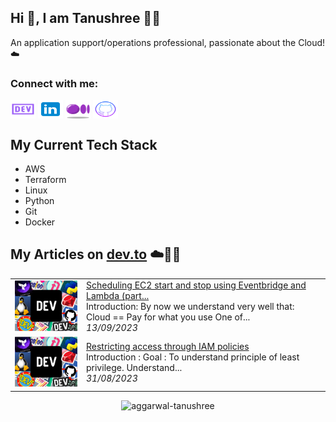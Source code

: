 ## Hi 👋, I am Tanushree :woman_technologist:
An application support/operations professional, passionate about the Cloud! ☁️


<h3 align="left">Connect with me:</h3>
<p align="left">
<a href="https://dev.to/tanushree_aggarwal" target="blank"><img align="center" src="https://github.com/aggarwal-tanushree/aggarwal-tanushree/blob/e94424552018eacc7dd767ac9e416769cf1ca3dc/.github/assets/icons8-dev.svg" alt="tanushreeaggarwal" height="30" width="40" /></a>
<a href="https://www.linkedin.com/in/tanushree-aggarwal" target="blank"><img align="center" src="https://github.com/aggarwal-tanushree/aggarwal-tanushree/blob/00e6f4511ee39df680f242b5bb84be489a499b66/.github/assets/icons8-linkedin-96.svg" alt="tanushree-aggarwal" height="30" width="40" /></a>
<a href="https://medium.com/@aggarwal.tanushree" target="blank"><img align="center" src="https://github.com/aggarwal-tanushree/aggarwal-tanushree/blob/e94424552018eacc7dd767ac9e416769cf1ca3dc/.github/assets/icons8-medium.svg" alt="@aggarwal.tanushree" height="30" width="40" /></a>
<a href="https://github.com/aggarwal-tanushree" target="blank"><img align="center" src="https://github.com/aggarwal-tanushree/aggarwal-tanushree/blob/e94424552018eacc7dd767ac9e416769cf1ca3dc/.github/assets/icons8-github.svg" alt="rahul_dk_jain" height="30" width="40" /></a>
</p>

## My Current Tech Stack
- AWS
- Terraform
- Linux
- Python
- Git
- Docker

## My Articles on [dev.to](https://dev.to/tanushree_aggarwal) ☁️📖📝


<table>
        <tr>
            <td width="100px"><img src="https://github.com/aggarwal-tanushree/aggarwal-tanushree/blob/0b8ee54b1034e0c9d708422a1ebef367d85cd5c4/.github/assets/default-thumbnail.png" alt="thumbnail"></td>
            <td>
                <a href="https://dev.to/aws-builders/scheduling-ec2-start-and-stop-using-eventbridge-and-lambda-part-1-of-2-30he">Scheduling EC2 start and stop using Eventbridge and Lambda (part...</a>
                <div>Introduction:   By now we understand very well that: Cloud == Pay for what you use One of...</div>
                <div><i>13/09/2023</i></div>
            </td>
        </tr>
        <tr>
            <td width="100px"><img src="https://github.com/aggarwal-tanushree/aggarwal-tanushree/blob/0b8ee54b1034e0c9d708422a1ebef367d85cd5c4/.github/assets/default-thumbnail.png" alt="thumbnail"></td>
            <td>
                <a href="https://dev.to/aws-builders/restricting-access-through-iam-policies-3p0o">Restricting access through IAM policies</a>
                <div>Introduction :            Goal :    To understand principle of least privilege.  Understand...</div>
                <div><i>31/08/2023</i></div>
            </td>
        </tr>
</table>


<p align="center"> <img src=https://github-readme-stats.vercel.app/api?username=aggarwal-tanushree&show_icons=true alt=aggarwal-tanushree /> </p>

<!--
**aggarwal-tanushree/aggarwal-tanushree** is a ✨ _special_ ✨ repository because its `README.md` (this file) appears on your GitHub profile.

Here are some ideas to get you started:

- 🔭 I’m currently working on ...
- 🌱 I’m currently learning ...
- 👯 I’m looking to collaborate on ...
- 🤔 I’m looking for help with ...
- 💬 Ask me about ...
- 📫 How to reach me: ...
- 😄 Pronouns: ...
- ⚡ Fun fact: ...
-->
